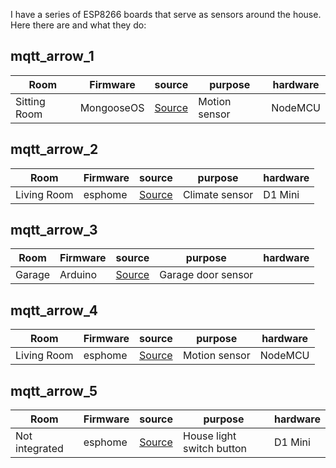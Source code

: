 I have a series of ESP8266 boards that serve as sensors around the house. Here there are and what they do:

## mqtt_arrow_1

Room | Firmware | source | purpose | hardware
--- | --- | --- | --- | ---
Sitting Room | MongooseOS | [Source](motion.js) | Motion sensor | NodeMCU

## mqtt_arrow_2

Room | Firmware | source | purpose | hardware
--- | --- | --- | --- | ---
Living Room | esphome | [Source](../esphome/mqtt_arrow_2.yaml) | Climate sensor | D1 Mini

## mqtt_arrow_3

Room | Firmware | source | purpose | hardware
--- | --- | --- | --- | ---
Garage | Arduino | [Source](ultrasonic_mqtt.ino) | Garage door sensor

## mqtt_arrow_4

Room | Firmware | source | purpose | hardware
--- | --- | --- | --- | ---
Living Room | esphome | [Source](../esphome/mqtt_arrow_4.yaml) | Motion sensor | NodeMCU

## mqtt_arrow_5

Room | Firmware | source | purpose | hardware
--- | --- | --- | --- | ---
Not integrated | esphome | [Source](../esphome/mqtt_arrow_5.yaml) | House light switch button | D1 Mini
